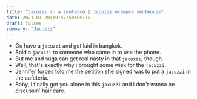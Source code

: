 ```yaml
---
title: "Jacuzzi in a sentence | Jacuzzi example sentences"
date: 2021-01-20T19:57:50+05:30
draft: falses
summary: "Jacuzzi"
---
```

- Go have a `jacuzzi` and get laid in bangkok.
- Sold a `jacuzzi` to someone who came in to use the phone.
- But me and suga can get real nasty in that `jacuzzi`, though.
- Well, that's exactly why i brought some wisk for the `jacuzzi`.
- Jennifer forbes told me the petition she signed was to put a `jacuzzi` in the cafeteria.
- Baby, i finally got you alone in this `jacuzzi` and i don't wanna be discussin' hair care.
                 
